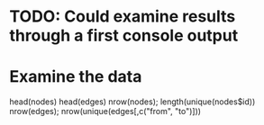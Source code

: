 
# TODO: Could examine results through a first console output

# Examine the data
head(nodes)
head(edges)
nrow(nodes); length(unique(nodes$id))
nrow(edges); nrow(unique(edges[,c("from", "to")]))

